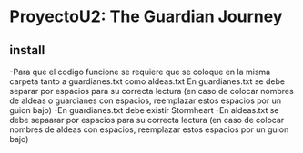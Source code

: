 # ProyectoU2: The Guardian Journey
## install
-Para que el codigo funcione se requiere que se coloque en la misma carpeta tanto a guardianes.txt como aldeas.txt
En guardianes.txt se debe separar por espacios para su correcta lectura (en caso de colocar nombres de aldeas o guardianes con espacios, reemplazar estos espacios por un guion bajo)
-En guardianes.txt debe existir Stormheart
-En aldeas.txt se debe sepaarar por espacios para su correcta lectura (en caso de colocar nombres de aldeas con espacios, reemplazar estos espacios por un guion bajo)
